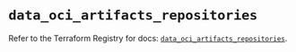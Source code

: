 # `data_oci_artifacts_repositories`

Refer to the Terraform Registry for docs: [`data_oci_artifacts_repositories`](https://registry.terraform.io/providers/oracle/oci/6.37.0/docs/data-sources/artifacts_repositories).
